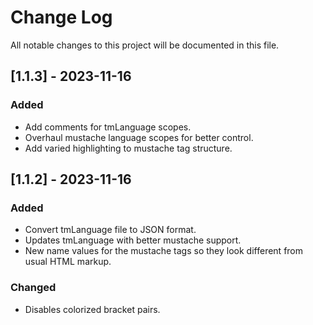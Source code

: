 # Change Log

All notable changes to this project will be documented in this file.

## [1.1.3] - 2023-11-16

### Added

- Add comments for tmLanguage scopes.
- Overhaul mustache language scopes for better control.
- Add varied highlighting to mustache tag structure.

## [1.1.2] - 2023-11-16

### Added

- Convert tmLanguage file to JSON format.
- Updates tmLanguage with better mustache support.
- New name values for the mustache tags so they look different from usual HTML markup.

### Changed

- Disables colorized bracket pairs.
